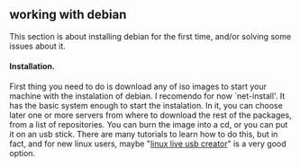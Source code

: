 ## working with debian
This section is about installing debian for the first time, and/or solving some issues about it.
#### Installation.
First thing you need to do is download any of iso images to start your machine with the instalation of debian. I recomendo for now `net-install'. It has the basic system enough to start the instalation. In it, you can choose later one or more servers from where to download the rest of the packages, from a list of repositories.
You can burn the image into a cd, or you can put it on an usb stick. There are many tutorials to learn how to do this, but in fact, and for new linux users, maybe "[linux live usb creator](http://www.linuxliveusb.com/)" is a very good option.
